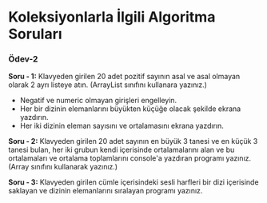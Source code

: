 # Koleksiyonlarla İlgili Algoritma Soruları

### Ödev-2

**Soru - 1:** Klavyeden girilen 20 adet pozitif sayının asal ve asal olmayan olarak 2 ayrı listeye atın. (ArrayList sınıfını kullanara yazınız.)

* Negatif ve numeric olmayan girişleri engelleyin.
* Her bir dizinin elemanlarını büyükten küçüğe olacak şekilde ekrana yazdırın.
* Her iki dizinin eleman sayısını ve ortalamasını ekrana yazdırın.

**Soru - 2:** Klavyeden girilen 20 adet sayının en büyük 3 tanesi ve en küçük 3 tanesi bulan, her iki grubun kendi içerisinde ortalamalarını alan ve bu ortalamaları ve ortalama toplamlarını console'a yazdıran programı yazınız. (Array sınıfını kullanarak yazınız.)

**Soru - 3:** Klavyeden girilen cümle içerisindeki sesli harfleri bir dizi içerisinde saklayan ve dizinin elemanlarını sıralayan programı yazınız.